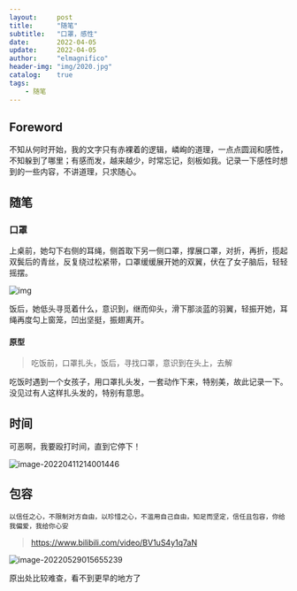 ```yaml
---
layout:     post
title:      "随笔"
subtitle:   "口罩，感性"
date:       2022-04-05
update:     2022-04-05
author:     "elmagnifico"
header-img: "img/2020.jpg"
catalog:    true
tags:
    - 随笔
---
```


## Foreword

不知从何时开始，我的文字只有赤裸着的逻辑，嶙峋的道理，一点点圆润和感性，不知躲到了哪里；有感而发，越来越少，时常忘记，刻板如我。记录一下感性时想到的一些内容，不讲道理，只求随心。



## 随笔



### 口罩

上桌前，她勾下右侧的耳绳，侧首取下另一侧口罩，撑展口罩，对折，再折，揽起双鬓后的青丝，反复绕过松紧带，口罩缓缓展开她的双翼，伏在了女子脑后，轻轻摇摆。

![img](http://img.elmagnifico.tech:9514/static/upload/elmagnifico/202204060006228.png)

饭后，她低头寻觅着什么，意识到，继而仰头，滑下那淡蓝的羽翼，轻振开她，耳绳再度勾上窗笼，凹出坚挺，振翅离开。



#### 原型

> 吃饭前，口罩扎头，饭后，寻找口罩，意识到在头上，去解

吃饭时遇到一个女孩子，用口罩扎头发，一套动作下来，特别美，故此记录一下。没见过有人这样扎头发的，特别有意思。



## 时间

可恶啊，我要殴打时间，直到它停下！

![image-20220411214001446](http://img.elmagnifico.tech:9514/static/upload/elmagnifico/202204112140513.png)





## 包容

```
以信任之心，不限制对方自由，以珍惜之心，不滥用自己自由，知足而坚定，信任且包容，你给我偏爱，我给你心安
```

> https://www.bilibili.com/video/BV1uS4y1q7aN

![image-20220529015655239](http://img.elmagnifico.tech:9514/static/upload/elmagnifico/202205290157313.png)

原出处比较难查，看不到更早的地方了
